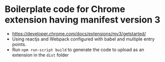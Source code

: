 # Boilerplate code for Chrome extension having manifest version 3 
- https://developer.chrome.com/docs/extensions/mv3/getstarted/
- Using reactjs and Webpack configured with babel and multiple entry points.
- Run `npm run-script build` to generate the code to upload as an extension in the `dist` folder




